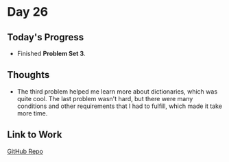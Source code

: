 # Day 26

## Today's Progress
- Finished **Problem Set 3**.

## Thoughts
- The third problem helped me learn more about dictionaries, which was quite cool. The last problem wasn't hard, but there were many conditions and other requirements that I had to fulfill, which made it take more time.

## Link to Work
[GitHub Repo](https://github.com/V-Paritosh/CS50-Python)